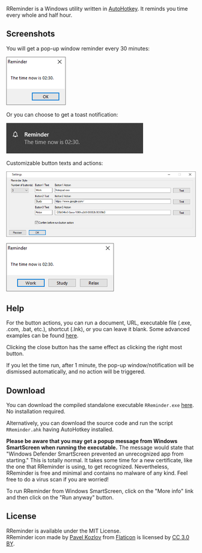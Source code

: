 RReminder is a Windows utility written in [AutoHotkey](https://autohotkey.com/). It reminds you time every whole and half hour.

## Screenshots ##
You will get a pop-up window reminder every 30 minutes:

![Reminder](img/Reminder%201%20Button.png)

Or you can choose to get a toast notification:

![Reminder](img/Reminder%20Bubble.png)

Customizable button texts and actions:

![Settings](img/Settings.png)

![Reminder](img/Reminder%203%20Buttons.png)

## Help ##
For the button actions, you can run a document, URL, executable file (.exe, .com, .bat, etc.), shortcut (.lnk), or you can leave it blank. Some advanced examples can be found [here](https://www.autohotkey.com/docs/commands/Run.htm#ExBasic).

Clicking the close button has the same effect as clicking the right most button.

If you let the time run, after 1 minute, the pop-up window/notification will be dismissed automatically, and no action will be triggered.

## Download ##
You can download the compiled standalone executable `RReminder.exe` [here](https://github.com/chaohershi/rreminder/releases). No installation required.

Alternatively, you can download the source code and run the script `RReminder.ahk` having AutoHotkey installed.

**Please be aware that you may get a popup message from Windows SmartScreen when running the executable.** The message would state that "Windows Defender SmartScreen prevented an unrecognized app from starting." This is totally normal. It takes some time for a new certificate, like the one that RReminder is using, to get recognized. Nevertheless, RReminder is free and minimal and contains no malware of any kind. Feel free to do a virus scan if you are worried!

To run RReminder from Windows SmartScreen, click on the "More info" link and then click on the "Run anyway" button.  

## License ##
RReminder is available under the MIT License.  
RReminder icon made by [Pavel Kozlov](https://www.flaticon.com/authors/pavel-kozlov) from [Flaticon](https://www.flaticon.com/free-icon/bell-ring-alarm_70084) is licensed by [CC 3.0 BY](https://creativecommons.org/licenses/by/3.0/).
